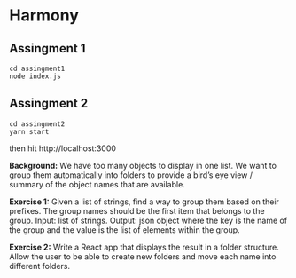# Harmony

## Assingment 1
````
cd assingment1
node index.js
````

## Assingment 2
````
cd assingment2
yarn start
````
then hit http://localhost:3000


**Background:** We have too many objects to display in one list. We want to group them
automatically into folders to provide a bird’s eye view / summary of the object names that are
available.

**Exercise 1:** Given a list of strings, find a way to group them based on their prefixes. The group
names should be the first item that belongs to the group.
Input: list of strings.
Output: json object where the key is the name of the group and the value is the list of elements
within the group.

**Exercise 2:** Write a React app that displays the result in a folder structure. Allow the user to be
able to create new folders and move each name into different folders.
